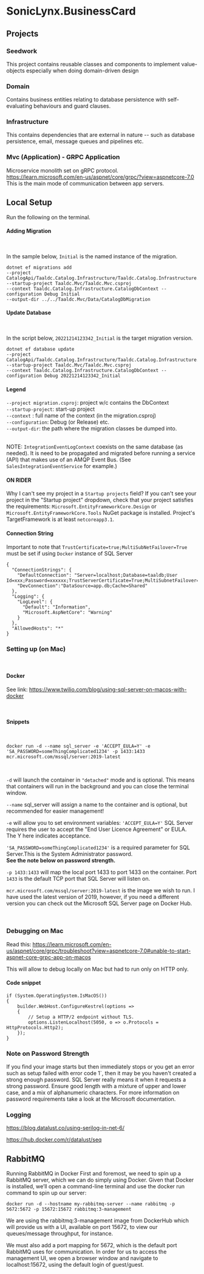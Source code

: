 # SonicLynx.BusinessCard
## Projects

### Seedwork
This project contains reusable classes and components to implement value-objects especially when doing domain-driven design
<br/>

### Domain
Contains business entities relating to database persistence with self-evaluating behaviours and guard clauses.
<br/>

### Infrastructure
This contains dependencies that are external in nature -- such as database persistence, email, message queues and pipelines etc.
<br/>

### Mvc (Application) - GRPC Application
Microservice monolith set on gRPC protocol. https://learn.microsoft.com/en-us/aspnet/core/grpc/?view=aspnetcore-7.0
This is the main mode of communication between app servers.

## Local Setup

Run the following on the terminal.

#### Adding Migration
<br/>

In the sample below, `Initial` is the named instance of the migration.

```
dotnet ef migrations add 
--project CatalogApi/Taaldc.Catalog.Infrastructure/Taaldc.Catalog.Infrastructure.csproj 
--startup-project Taaldc.Mvc/Taaldc.Mvc.csproj 
--context Taaldc.Catalog.Infrastructure.CatalogDbContext --configuration Debug Initial 
--output-dir ../../Taaldc.Mvc/Data/CatalogDbMigration
```

#### Update Database
<br/>

In the script below, `20221214123342_Initial` is the target migration version.

```
dotnet ef database update 
--project CatalogApi/Taaldc.Catalog.Infrastructure/Taaldc.Catalog.Infrastructure.csproj 
--startup-project Taaldc.Mvc/Taaldc.Mvc.csproj 
--context Taaldc.Catalog.Infrastructure.CatalogDbContext --configuration Debug 20221214123342_Initial
```

#### Legend

`--project migration.csproj`:  project w/c contains the DbContext<br/>
`--startup-project`: start-up project <br/>
`--context` : full name of the context (in the migration.csproj) <br/>
`--configuration`: Debug (or Release) etc. <br/>
`--output-dir`: the path where the migration classes be dumped into.
<br/>
<br/>

NOTE: `IntegrationEventLogContext` coexists on the same database (as needed). It is need to be propagated and migrated before running a service (API) that makes use of an AMQP Event Bus. (See `SalesIntegrationEventService` for example.)

#### ON RIDER

Why I can't see my project in a `Startup projects` field?
If you can't see your project in the "Startup project" dropdown, check that your project satisfies the requirements:
`Microsoft.EntityFrameworkCore.Design` or `Microsoft.EntityFrameworkCore.Tools` NuGet package is installed.
Project's TargetFramework is at least `netcoreapp3.1`.

#### Connection String

Important to note that `TrustCertificate=true;MultiSubNetFailover=True` must be set if using `Docker` instance of SQL Server

```
{
  "ConnectionStrings": {
    "DefaultConnection": "Server=localhost;Database=taaldb;User Id=xxx;Password=xxxxxx;TrustServerCertificate=True;MultiSubnetFailover=True;",
    "DevConnection":"DataSource=app.db;Cache=Shared"
  },
  "Logging": {
    "LogLevel": {
      "Default": "Information",
      "Microsoft.AspNetCore": "Warning"
    }
  },
  "AllowedHosts": "*"
}

```

### Setting up (on Mac)
<br/>

#### Docker
See link: https://www.twilio.com/blog/using-sql-server-on-macos-with-docker

<br/>

#### Snippets
<br/>


```
docker run -d --name sql_server -e 'ACCEPT_EULA=Y' -e 'SA_PASSWORD=someThingComplicated1234' -p 1433:1433 mcr.microsoft.com/mssql/server:2019-latest

```
<br/>

`-d` will launch the container in `"detached"` mode and is optional. This means that containers will run in the background and you can close the terminal window.

`--name` sql_server will assign a name to the container and is optional, but recommended for easier management!

`-e` will allow you to set environment variables:
`'ACCEPT_EULA=Y'` SQL Server requires the user to accept the "End User Licence Agreement" or EULA. The Y here indicates acceptance.

`'SA_PASSWORD=someThingComplicated1234'` is a required parameter for SQL Server.This is the System Administrator password.  <strong><br/>See the note below on password strength.</strong>

`-p 1433:1433` will map the local port 1433 to port 1433 on the container. Port `1433` is the default TCP port that SQL Server will listen on.

`mcr.microsoft.com/mssql/server:2019-latest` is the image we wish to run. I have used the latest version of 2019, however, if you need a different version you can check out the Microsoft SQL Server page on Docker Hub.

<br/>

### Debugging on Mac

Read this: https://learn.microsoft.com/en-us/aspnet/core/grpc/troubleshoot?view=aspnetcore-7.0#unable-to-start-aspnet-core-grpc-app-on-macos

This will allow to debug locally on Mac but had to run only on HTTP only.

#### Code snippet 

```
if (System.OperatingSystem.IsMacOS())
{
    builder.WebHost.ConfigureKestrel(options =>
    {
        // Setup a HTTP/2 endpoint without TLS.
        options.ListenLocalhost(5050, o => o.Protocols = HttpProtocols.Http2);
    });
}
```

### Note on Password Strength
If you find your image starts but then immediately stops or you get an error such as setup failed with error code 1`, then it may be you haven't created a strong enough password. SQL Server really means it when it requests a strong password. Ensure good length with a mixture of upper and lower case, and a mix of alphanumeric characters. For more information on password requirements take a look at the Microsoft documentation.

### Logging

https://blog.datalust.co/using-serilog-in-net-6/

https://hub.docker.com/r/datalust/seq

## RabbitMQ

Running RabbitMQ in Docker
First and foremost, we need to spin up a RabbitMQ server, which we can do simply using Docker. Given that Docker is installed, we’ll open a  command-line terminal and use the docker run command to spin up our server:

```
docker run -d --hostname my-rabbitmq-server --name rabbitmq -p 5672:5672 -p 15672:15672 rabbitmq:3-management
```

We are using the rabbitmq:3-management image from DockerHub which will provide us with a UI, available on port 15672, to view our queues/message throughput, for instance.

We must also add a port mapping for 5672, which is the default port RabbitMQ uses for communication. In order for us to access the management UI, we open a browser window and navigate to localhost:15672, using the default login of guest/guest.
